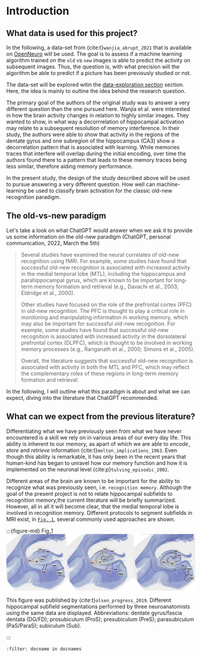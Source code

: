 
# Introduction

## What data is used for this project?

In the following, a data-set from {cite:t}`wanjia_abrupt_2021` that is available on [OpenNeuro](https://openneuro.org/datasets/ds003707/versions/1.0.0) will be used. The goal is to assess if a machine learning algorithm trained on the `old` vs `new` images is able to predict the activity on subsequent 
images. Thus, the question is, with what precision will the algorithm be able to predict if a picture has been previously studied or not. 

The data-set will be explored witin the [data-exploration section](../code/data_exploration.ipynb) section. 
Here, the idea is mainly to oultine the idea behind the research question. 



The primary goal of the authors of the original study was to answer a very different question than the one pursued here. Wanjia et al. were interested in how the brain activity changes in relation to highly similar images. They wanted to show, in what way a decorrrelation of hippocampal activation may relate to a subsequent resolution of memory interference. In their study, the authors were able to show that activity in the regions of the dentate gyrus and one subregion of the hippocampus (CA3) show a decorrelation pattern that is associated with learning. While memories traces that interfere will overlap during the initial encoding, over time the authors found there to a pattern that leads to these memory traces being less similar, therefore aiding memory performance. 

In the present study, the design of the study described above will be used to pursue answering a very different question. How well can machine-learning be used to classify brain activation for the classic old-new recognition paradigm.

## The old-vs-new paradigm

Let's take a look on what ChatGPT would answer when we ask it to provide us some information on the old-new paradigm (ChatGPT, personal communication, 2022, March the 5th)
<blockquote>
<p> Several studies have examined the neural correlates of old-new recognition using fMRI. For example, some studies have found that successful old-new recognition is associated with increased activity in the medial temporal lobe (MTL), including the hippocampus and parahippocampal gyrus, which are known to be important for long-term memory formation and retrieval (e.g., Davachi et al., 2003; Eldridge et al., 2000).

Other studies have focused on the role of the prefrontal cortex (PFC) in old-new recognition. The PFC is thought to play a critical role in monitoring and manipulating information in working memory, which may also be important for successful old-new recognition. For example, some studies have found that successful old-new recognition is associated with increased activity in the dorsolateral prefrontal cortex (DLPFC), which is thought to be involved in working memory processes (e.g., Ranganath et al., 2000; Simons et al., 2005).

Overall, the literature suggests that successful old-new recognition is associated with activity in both the MTL and PFC, which may reflect the complementary roles of these regions in long-term memory formation and retrieval. </p>
</blockquote>

In the following, I will outline what this paradigm is about and what we can expect, diving into the literature that ChatGPT recommended. 

## What can we expect from the previous literature?

Differentiating what we have previously seen from what we have never encountered is a skill we rely on in various areas of our every day life. This ability is inherent to our memory, as apart of which we are able to *encode*, *store* and *retrieve* information {cite:t}`melton_implications_1963`. Even though this ability is remarkable, it has only been in the recent years that human-kind has began to unravel how our memory function and how it is implemented on the neuronal level {cite:p}`tulving_episodic_2002`. 

Different areas of the brain are known to be important for the ability to recognize what was previously seen, i.e. `recognition memory`. Although the goal of the present project is not to relate hippocampal subfields to recognition memory,the current literature will be briefly summarized. However, all in all it will become clear, that the medial temporal lobe is involved in recognition memory. Different protocols to segment subfields in MRI exist, in [`Fig. 1`](Fig_1), several commonly used approaches are shown. 

:::{figure-md} Fig_1 \
<img src="../static/hippocampal_subfields.png" class="bg-primary mb-1" width="600px">

This figure was published by {cite:t}`olsen_progress_2019`. 
Different hippocampal subfield segmentations performed by three neuroanatomists 
using the same data are displayed. Abbreviations: dentate gyrus/fascia dentata (DG/FD); 
prosubiculum (ProS); presubiculum (PreS); parasubiculum (PaS/ParaS); subiculum (Sub).

:::

```{bibliography}
:filter: docname in docnames
```